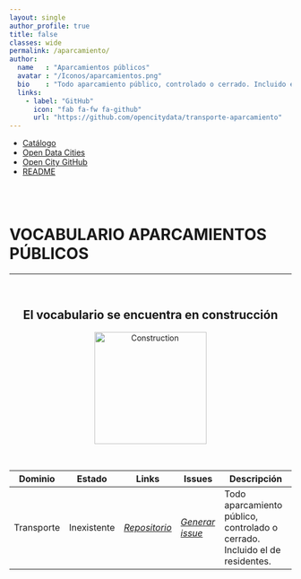 ```yaml
---
layout: single
author_profile: true 
title: false
classes: wide
permalink: /aparcamiento/
author:
  name   : "Aparcamientos públicos"
  avatar : "/Iconos/aparcamientos.png"
  bio    : "Todo aparcamiento público, controlado o cerrado. Incluido el de residentes."
  links:
    - label: "GitHub"
      icon: "fab fa-fw fa-github"
      url: "https://github.com/opencitydata/transporte-aparcamiento"
---
```



<head>
<link href="/FEMPTFG/stylesheet.css" rel="stylesheet"/>
  
  <nav class="style-4">
<ul class="menu-4">
	<li class="current"><a href="https://fempcatalogo.github.io/FEMPTFG/" data-hover="Catálogo">Catálogo</a></li>
	<li class="left"><a href="http://vocab.linkeddata.es/datosabiertos/" data-hover="Open Data Cities">Open Data Cities</a></li>
	<li class="left"><a href="https://github.com/opencitydata/" data-hover="Open City GitHub">Open City GitHub</a></li>
<li class="left"><a href="https://github.com/opencitydata/transporte-aparcamiento/blob/master/README.md" data-hover="README">README</a></li>
</ul>
	</nav>
	<br><br>
  
</head>





<div id="bodyid">


<h1> VOCABULARIO APARCAMIENTOS PÚBLICOS </h1>
</div>
  
---

&nbsp;
 


<h2 float="right" align="center"> El vocabulario se encuentra en construcción </h2>

<p float="right" align="center">   
<img src="FEMPTFG/Iconos/constrA.png" alt="Construction" width="200"/>
</p>

  
  &nbsp;
  &nbsp;
  &nbsp;
  

  
| Dominio |  Estado  |   Links   |   Issues   |   Descripción   | 
| -------- | -------- | --------- | ---------- | --------------- | 
| Transporte | Inexistente | *[Repositorio](https://github.com/opencitydata/transporte-aparcamiento)*  |  *[Generar issue](https://github.com/opencitydata/transporte-aparcamiento/issues)*   | Todo aparcamiento público, controlado o cerrado. Incluido el de residentes. |  
 
 

 
&nbsp;


